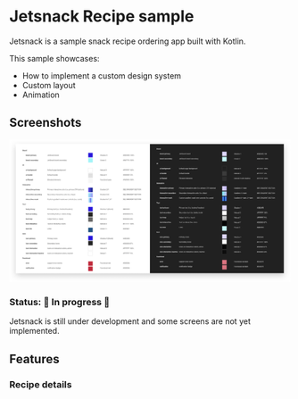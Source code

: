 # Jetsnack Recipe sample

Jetsnack is a sample snack recipe ordering app built with Kotlin.

This sample showcases:

* How to implement a custom design system
* Custom layout
* Animation

## Screenshots




<img src="screenshots/color_system.png"/>


### Status: 🚧 In progress 🚧

Jetsnack is still under development and some screens are not yet implemented.

## Features

### Recipe details

